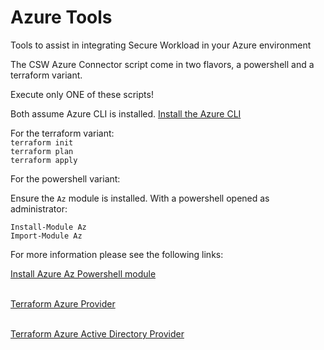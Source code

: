 # Azure Tools
Tools to assist in integrating Secure Workload in your Azure environment

The CSW Azure Connector script come in two flavors, a powershell and a terraform variant. 

Execute only ONE of these scripts! 

Both assume Azure CLI is installed.
[Install the Azure CLI](https://learn.microsoft.com/en-us/dotnet/azure/install-azure-cli)

For the terraform variant:
</br>`terraform init`
</br>`terraform plan`
</br>`terraform apply`

For the powershell variant:

Ensure the `Az` module is installed. With a powershell opened as administrator:

`Install-Module Az`
</br>`Import-Module Az`

For more information please see the following links:

[Install Azure Az Powershell module](https://learn.microsoft.com/en-us/powershell/azure/install-az-ps?view=azps-9.0.1)

</br>[Terraform Azure Provider](https://registry.terraform.io/providers/hashicorp/azurerm/latest/docs)

</br>[Terraform Azure Active Directory Provider](https://registry.terraform.io/providers/hashicorp/azuread/latest/docs)